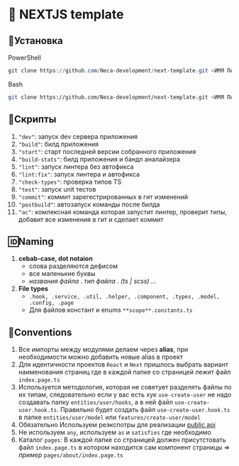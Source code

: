 # 🦄 NEXTJS template

## 💾Установка
PowerShell   
```Powershell
git clone https://github.com/Neca-development/next-template.git <ИМЯ ПАКЕТА> ; cd <ИМЯ ПАКЕТА> ; git remote remove origin ; npm i
```
Bash    
```Bash
git clone https://github.com/Neca-development/next-template.git <ИМЯ ПАКЕТА> && cd <ИМЯ ПАКЕТА> && git remote remove origin && npm i
```
## 💽Скрипты

1. `"dev"`:  запуск dev сервера приложения
2. `"build"`: билд приложения
3. `"start"`: старт последней версии собранного приложения
4. `"build-stats"`: билд приложения и бандл аналайзера
5. `"lint"`: запуск линтера без автофикса
6. `"lint:fix"`: запуск линтера и автофикса
7. `"check-types"`: проверка типов TS
8.  `"test"`: запуск unit тестов
9. `"commit"`: коммит зарегестрированных в гит изменений
10. `"postbuild"`:  автозапуск команды после билда
11. `"ac"`: комлексная команда которая запустит линтер, проверит типы, добавит все изменения в гит и сделает коммит

## 🆔Naming

1. **cebab-case, dot notaion**
    - слова разделяются дефисом
    - все маленькие буквы
    - *названия файла* . *тип файла* . *(ts | scss) ...*
2. **File types**
    - `.hook, .service, .util, .helper, .component, .types, .model, .config, .page`
    - Для файлов констант и enums `**scope**.constants.ts`

## 📜Conventions 
1. Все импорты между модулями делаем через **alias**, при необходимости можно добавить новые alias в проект
2. Для идентичности проектов `React` и `Next` пришлось выбрать вариант наименования страниц где в каждой папке со страницей лежит файл `index.page.ts`
3. Используется методология, которая не советует разделять файлы по их типам, следовательно если у вас есть хук `use-create-user` не надо создавать папку `entities/user/hooks`, а в ней файл `use-create-user.hook.ts`. Правильно будет создать файл `use-create-user.hook.ts` в папке `entities/user/model` или `features/create-user/model`
4. Обязательно Используем реэкспотры для реализации [public api](https://feature-sliced.design/ru/docs/reference/public-api)
5. Не используем `any`, используем `as` и `satisfies` где необходимо
6. Каталог `pages`: В каждой папке со страницей должен присутстовать файл `index.page.ts` в котором находится сам компонент страницы => *пример* `pages/about/index.page.ts` 
